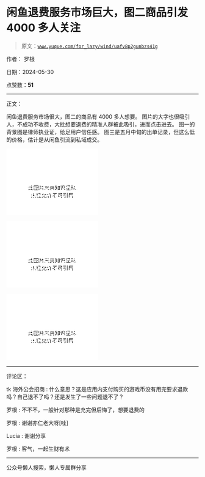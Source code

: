 # 闲鱼退费服务市场巨大，图二商品引发 4000 多人关注

> 原文：[`www.yuque.com/for_lazy/wind/uafv8p2gunbzs41g`](https://www.yuque.com/for_lazy/wind/uafv8p2gunbzs41g)

作者： 罗根

日期：2024-05-30

点赞数：**51**

* * *

正文：

闲鱼退费服务市场很大，图二的商品有 4000 多人想要。 图片的大字也很吸引人，不成功不收费，大批想要退费的精准人群被此吸引，进而点击进去。
图一的背景图是律师执业证，给足用户信任感。 图三是五月中旬的出单记录，但这么低的价格，估计是从闲鱼引流到私域成交。

![](img/ea95ee852541fe14175b07af8bfe4f96.png)

![](img/6d61ae15ccc37cf333a1265e5acaae94.png)

![](img/55fd2de9265923bfc04a2eba0a61b21b.png)

* * *

评论区：

tk 海外公会招商 : 什么意思？这是应用内支付购买的游戏币没有用完要求退款吗？自己退不了吗？还是发生了一些问题退不了？

罗根 : 不不不，一般针对那种是充完但后悔了，想要退费的

罗根 : 谢谢亦仁老大呀[哇]

Lucia : 谢谢分享

罗根 : 客气，一起生财有术

* * *

公众号懒人搜索，懒人专属群分享